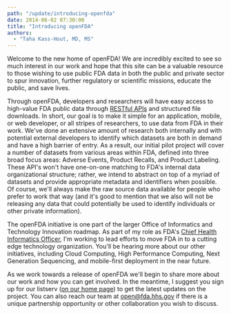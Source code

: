 ```yaml
---
path: "/update/introducing-openfda"
date: 2014-06-02 07:30:00
title: "Introducing openFDA"
authors:
  - "Taha Kass-Hout, MD, MS"
---
```

Welcome to the new home of openFDA! We are incredibly excited to see so much interest in our work and hope that this site can be a valuable resource to those wishing to use public  FDA data in both the public and private sector to spur innovation, further regulatory or scientific missions, educate the public, and save lives.

Through openFDA, developers and researchers will have easy access to high-value FDA public data through <a class="link-external" href="http://apievangelist.com/index.html">RESTful APIs</a> and structured file downloads. In short, our goal is to make it simple for an application, mobile, or web developer, or all stripes of researchers, to use data from FDA in their work. We've done an extensive amount of research both internally and with potential external developers to identify which datasets are both in demand and have a high barrier of entry. As a result, our initial pilot project will cover a number of datasets from various areas within FDA, defined into three broad focus areas: Adverse Events, Product Recalls, and Product Labeling. These API's won't have one-on-one matching to FDA's internal data organizational structure; rather, we intend to abstract on top of a myriad of datasets and provide appropriate metadata and identifiers when possible. Of course, we'll always make the raw source data available for people who prefer to work that way (and it's good to mention that we also will not be releasing any data that could potentially be used to identify individuals or other private information).

The openFDA initiative is one part of the larger Office of Informatics and Technology Innovation roadmap. As part of my role as FDA's <a href="http://www.fda.gov/AboutFDA/CentersOffices/ucm349836.htm">Chief Health Informatics Officer</a>, I'm working to lead efforts to move FDA in to a cutting edge technology organization. You'll be hearing more about our other initiatives, including Cloud Computing, High Performance Computing, Next Generation Sequencing, and mobile-first deployment in the near future.

As we work towards a release of openFDA we'll begin to share more about our work and how you can get involved. In the meantime, I suggest you sign up for our listserv ([on our home page](/)) to get the latest updates on the project. You can also reach our team at [open@fda.hhs.gov](mailto:open@fda.hhs.gov) if there is a unique partnership opportunity or other collaboration you wish to discuss.
